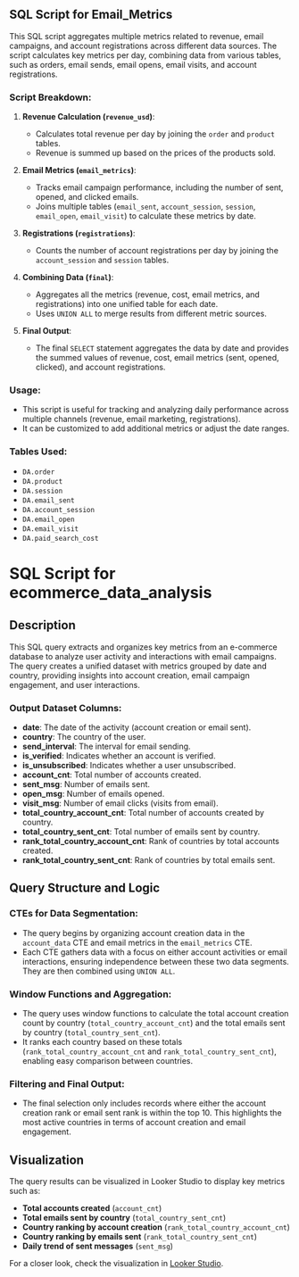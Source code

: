 ## SQL Script for Email_Metrics

This SQL script aggregates multiple metrics related to revenue, email campaigns, and account registrations across different data sources. The script calculates key metrics per day, combining data from various tables, such as orders, email sends, email opens, email visits, and account registrations.

### Script Breakdown:

1. **Revenue Calculation (`revenue_usd`)**:
   - Calculates total revenue per day by joining the `order` and `product` tables.
   - Revenue is summed up based on the prices of the products sold.

2. **Email Metrics (`email_metrics`)**:
   - Tracks email campaign performance, including the number of sent, opened, and clicked emails.
   - Joins multiple tables (`email_sent`, `account_session`, `session`, `email_open`, `email_visit`) to calculate these metrics by date.

3. **Registrations (`registrations`)**:
   - Counts the number of account registrations per day by joining the `account_session` and `session` tables.

4. **Combining Data (`final`)**:
   - Aggregates all the metrics (revenue, cost, email metrics, and registrations) into one unified table for each date.
   - Uses `UNION ALL` to merge results from different metric sources.

5. **Final Output**:
   - The final `SELECT` statement aggregates the data by date and provides the summed values of revenue, cost, email metrics (sent, opened, clicked), and account registrations.

### Usage:
- This script is useful for tracking and analyzing daily performance across multiple channels (revenue, email marketing, registrations).
- It can be customized to add additional metrics or adjust the date ranges.

### Tables Used:
- `DA.order`
- `DA.product`
- `DA.session`
- `DA.email_sent`
- `DA.account_session`
- `DA.email_open`
- `DA.email_visit`
- `DA.paid_search_cost`
# SQL Script for ecommerce_data_analysis

## Description
This SQL query extracts and organizes key metrics from an e-commerce database to analyze user activity and interactions with email campaigns. The query creates a unified dataset with metrics grouped by date and country, providing insights into account creation, email campaign engagement, and user interactions.

### Output Dataset Columns:
- **date**: The date of the activity (account creation or email sent).
- **country**: The country of the user.
- **send_interval**: The interval for email sending.
- **is_verified**: Indicates whether an account is verified.
- **is_unsubscribed**: Indicates whether a user unsubscribed.
- **account_cnt**: Total number of accounts created.
- **sent_msg**: Number of emails sent.
- **open_msg**: Number of emails opened.
- **visit_msg**: Number of email clicks (visits from email).
- **total_country_account_cnt**: Total number of accounts created by country.
- **total_country_sent_cnt**: Total number of emails sent by country.
- **rank_total_country_account_cnt**: Rank of countries by total accounts created.
- **rank_total_country_sent_cnt**: Rank of countries by total emails sent.

## Query Structure and Logic

### CTEs for Data Segmentation:
- The query begins by organizing account creation data in the `account_data` CTE and email metrics in the `email_metrics` CTE.
- Each CTE gathers data with a focus on either account activities or email interactions, ensuring independence between these two data segments. They are then combined using `UNION ALL`.

### Window Functions and Aggregation:
- The query uses window functions to calculate the total account creation count by country (`total_country_account_cnt`) and the total emails sent by country (`total_country_sent_cnt`).
- It ranks each country based on these totals (`rank_total_country_account_cnt` and `rank_total_country_sent_cnt`), enabling easy comparison between countries.

### Filtering and Final Output:
- The final selection only includes records where either the account creation rank or email sent rank is within the top 10. This highlights the most active countries in terms of account creation and email engagement.

## Visualization
The query results can be visualized in Looker Studio to display key metrics such as:
- **Total accounts created** (`account_cnt`)
- **Total emails sent by country** (`total_country_sent_cnt`)
- **Country ranking by account creation** (`rank_total_country_account_cnt`)
- **Country ranking by emails sent** (`rank_total_country_sent_cnt`)
- **Daily trend of sent messages** (`sent_msg`)

For a closer look, check the visualization in [Looker Studio]([https://your-lookerstudio-link.com](https://lookerstudio.google.com/reporting/bd6f8eb0-9e85-4da6-8353-c41b5e73016b)). 
